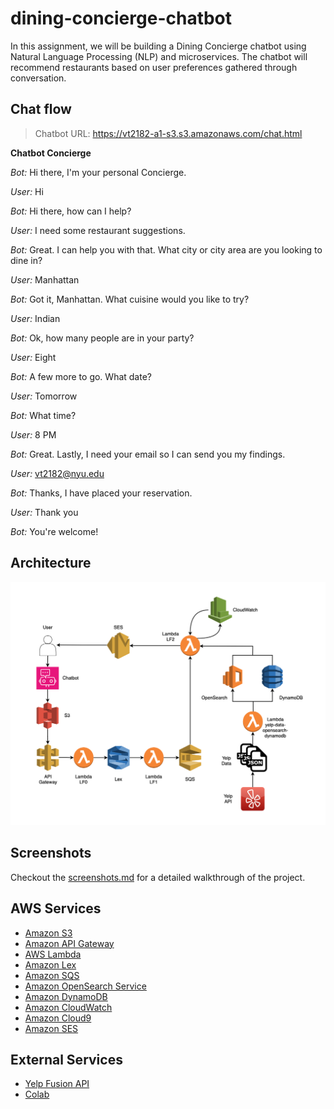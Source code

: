 # dining-concierge-chatbot

In this assignment, we will be building a Dining Concierge chatbot using Natural
Language Processing (NLP) and microservices. The chatbot will recommend
restaurants based on user preferences gathered through conversation.

## Chat flow

> Chatbot URL: https://vt2182-a1-s3.s3.amazonaws.com/chat.html

**Chatbot Concierge**

*Bot:* Hi there, I'm your personal Concierge. 

*User:* Hi

*Bot:* Hi there, how can I help?

*User:* I need some restaurant suggestions.

*Bot:* Great. I can help you with that. What city or city area are you looking to dine in?

*User:* Manhattan

*Bot:* Got it, Manhattan. What cuisine would you like to try?

*User:* Indian

*Bot:* Ok, how many people are in your party?

*User:* Eight

*Bot:* A few more to go. What date?

*User:* Tomorrow

*Bot:* What time?

*User:* 8 PM

*Bot:* Great. Lastly, I need your email so I can send you my findings.

*User:* vt2182@nyu.edu

*Bot:* Thanks, I have placed your reservation.

*User:* Thank you

*Bot:* You're welcome!

## Architecture

![Architecture](./dining-concierge-chatbot.drawio.png)

## Screenshots

Checkout the [screenshots.md](./screenshots.md) for a detailed walkthrough of
the project.

## AWS Services

- [Amazon S3](https://aws.amazon.com/s3/)
- [Amazon API Gateway](https://aws.amazon.com/api-gateway/)
- [AWS Lambda](https://aws.amazon.com/lambda/)
- [Amazon Lex](https://aws.amazon.com/lex/)
- [Amazon SQS](https://aws.amazon.com/sqs/)
- [Amazon OpenSearch Service](https://aws.amazon.com/opensearch-service/)
- [Amazon DynamoDB](https://aws.amazon.com/dynamodb/)
- [Amazon CloudWatch](https://aws.amazon.com/cloudwatch/)
- [Amazon Cloud9](https://aws.amazon.com/cloud9/)
- [Amazon SES](https://aws.amazon.com/ses/)

## External Services

- [Yelp Fusion API](https://www.yelp.com/fusion)
- [Colab](https://colab.research.google.com/)
